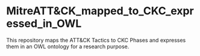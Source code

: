 # MitreATT&CK_mapped_to_CKC_expressed_in_OWL
This repository maps the ATT&CK Tactics to CKC Phases and expresses them in an OWL ontology for a research purpose.
